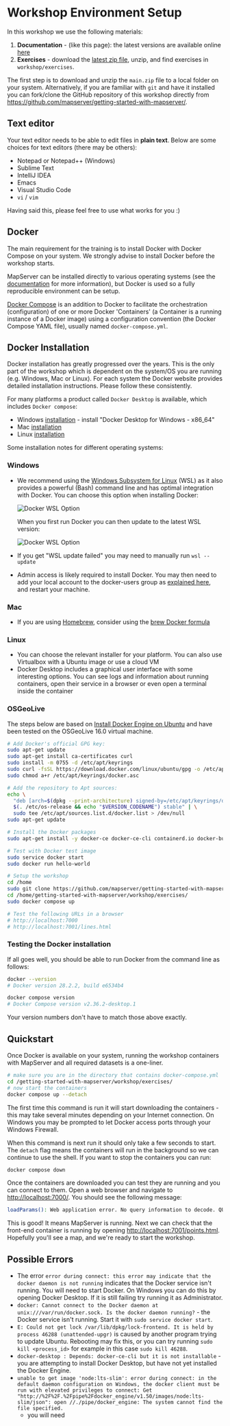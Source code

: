 # Workshop Environment Setup

In this workshop we use the following materials:

1. **Documentation** - (like this page): the latest versions are available online [here](https://mapserver.github.io/getting-started-with-mapserver/)
2. **Exercises** - download the [latest zip file](https://github.com/mapserver/getting-started-with-mapserver/archive/refs/heads/main.zip), unzip, 
   and find exercises in `workshop/exercises`.

The first step is to download and unzip the `main.zip` file to a local folder on your system. 
Alternatively, if you are familiar with `git` and have it installed you can fork/clone the GitHub repository of this 
workshop directly from <https://github.com/mapserver/getting-started-with-mapserver/>.

## Text editor

Your text editor needs to be able to edit files in **plain text**. Below are some choices
for text editors (there may be others):

* Notepad or Notepad++ (Windows)
* Sublime Text
* IntelliJ IDEA
* Emacs
* Visual Studio Code
* `vi` / `vim`

Having said this, please feel free to use what works for you :)

## Docker

The main requirement for the training is to install Docker with Docker Compose on your system.
We strongly advise to install Docker before the workshop starts.

MapServer can be installed directly to various operating systems (see the [documentation](https://www.mapserver.org/installation/index.html)
for more information), but Docker is used so a fully reproducible environment can be setup.

[Docker Compose](https://docs.docker.com/compose) is an addition to Docker to facilitate
the orchestration (configuration) of one or more Docker 'Containers' (a Container is a running instance of a Docker image)
using a configuration convention (the Docker Compose YAML file), usually named `docker-compose.yml`.

## Docker Installation

Docker installation has greatly progressed over the years. This is the only part of the workshop
which is dependent on the system/OS you are running (e.g. Windows, Mac or Linux). For each
system the Docker website provides detailed installation instructions. Please follow these consistently.

For many platforms a product called `Docker Desktop` is available, which includes `Docker compose`:

* Windows [installation](https://docs.Docker.com/desktop/install/windows-install) - install "Docker Desktop for Windows - x86_64"
* Mac [installation](https://docs.Docker.com/desktop/install/mac-install)
* Linux [installation](https://docs.Docker.com/desktop/install/linux-install)

Some installation notes for different operating systems:

### Windows

* We recommend using the [Windows Subsystem for Linux](https://docs.microsoft.com/en-us/windows/wsl) (WSL) as it also provides a powerful (Bash) command line and has optimal integration with Docker. You can choose this option when installing Docker:

  ![Docker WSL Option](./assets/images/docker-wsl.png)

  When you first run Docker you can then update to the latest WSL version:

  ![Docker WSL Option](./assets/images/docker-wsl-update.png)


* If you get "WSL update failed" you may need to manually run `wsl --update`
* Admin access is likely required to install Docker. You may then need to add your local account to the docker-users group as [explained here](https://stackoverflow.com/questions/58663920/), and restart your machine. 

### Mac

* If you are using [Homebrew](https://brew.sh), consider using the [brew Docker formula](https://formulae.brew.sh/formula/Docker)

### Linux

* You can choose the relevant installer for your platform. You can also use Virtualbox with a Ubuntu image or use a cloud VM
* Docker Desktop includes a graphical user interface with some interesting options. You can see logs and information about running containers, open their service in a browser or even open a terminal inside the container

### OSGeoLive

The steps below are based on [Install Docker Engine on Ubuntu](https://docs.docker.com/engine/install/ubuntu/#install-using-the-repository) and have been tested on the OSGeoLive 16.0 virtual machine.

```bash
# Add Docker's official GPG key:
sudo apt-get update
sudo apt-get install ca-certificates curl
sudo install -m 0755 -d /etc/apt/keyrings
sudo curl -fsSL https://download.docker.com/linux/ubuntu/gpg -o /etc/apt/keyrings/docker.asc
sudo chmod a+r /etc/apt/keyrings/docker.asc

# Add the repository to Apt sources:
echo \
  "deb [arch=$(dpkg --print-architecture) signed-by=/etc/apt/keyrings/docker.asc] https://download.docker.com/linux/ubuntu \
  $(. /etc/os-release && echo "$VERSION_CODENAME") stable" | \
  sudo tee /etc/apt/sources.list.d/docker.list > /dev/null
sudo apt-get update

# Install the Docker packages
sudo apt-get install -y docker-ce docker-ce-cli containerd.io docker-buildx-plugin docker-compose-plugin

# Test with Docker test image
sudo service docker start
sudo docker run hello-world

# Setup the workshop
cd /home
sudo git clone https://github.com/mapserver/getting-started-with-mapserver/
cd /home/getting-started-with-mapserver/workshop/exercises/
sudo docker compose up

# Test the following URLs in a browser
# http://localhost:7000
# http://localhost:7001/lines.html
```

### Testing the Docker installation

If all goes well, you should be able to run Docker from the command line as follows:

```bash
docker --version
# Docker version 28.2.2, build e6534b4

docker compose version
# Docker Compose version v2.36.2-desktop.1
```

Your version numbers don't have to match those above exactly.

## Quickstart

Once Docker is available on your system, running the workshop containers with MapServer and all required datasets
is a one-liner. 

```bash
# make sure you are in the directory that contains docker-compose.yml
cd /getting-started-with-mapserver/workshop/exercises/
# now start the containers
docker compose up --detach
```

The first time this command is run it will start downloading the containers - this may take several minutes depending on your Internet connection.
On Windows you may be prompted to let Docker access ports through your Windows Firewall. 

When this command is next run it should only take a few seconds to start. The `detach` flag means the containers will run in the background so we 
can continue to use the shell. If you want to stop the containers you can run:

```bash
docker compose down
```

Once the containers are downloaded you can test they are running and you can connect to them. Open a web browser
and navigate to <http://localhost:7000/>. You should see the following message:

```bash
loadParams(): Web application error. No query information to decode. QUERY_STRING is set, but empty.
```

This is good! It means MapServer is running. Next we can check that the front-end container is running by opening <http://localhost:7001/points.html>.
Hopefully you'll see a map, and we're ready to start the workshop.

## Possible Errors

* The error `error during connect: this error may indicate that the docker daemon is not running` indicates that the Docker service isn't running. You will need to start Docker. On Windows you can do this by opening Docker Desktop. If it is still failing try running it as Administrator.
* `docker: Cannot connect to the Docker daemon at unix:///var/run/docker.sock. Is the docker daemon running?` - the Docker service isn't running. Start it with `sudo service docker start`.
* `E: Could not get lock /var/lib/dpkg/lock-frontend. It is held by process 46288 (unattended-upgr)` is caused
by another program trying to update Ubuntu. Rebooting may fix this, or you can try running `sudo kill <process_id>` for example in this case `sudo kill 46288`. 
* `docker-desktop : Depends: docker-ce-cli but it is not installable` - you are attempting to install Docker Desktop, but have not yet installed the Docker Engine.
* `unable to get image 'node:lts-slim': error during connect: in the default daemon configuration on Windows, the docker client must be 
   run with elevated privileges to connect: Get "http://%2F%2F.%2Fpipe%2Fdocker_engine/v1.50/images/node:lts-slim/json": open //./pipe/docker_engine: The system cannot find the file specified.`
   - you will need 
